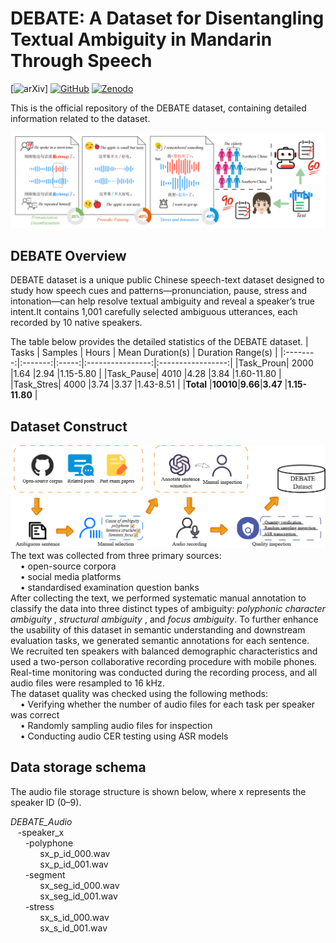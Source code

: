# DEBATE: A Dataset for Disentangling Textual Ambiguity in Mandarin Through Speech
[![arXiv](https://img.shields.io/badge/Arxiv-paper-blue)]  [![GitHub](https://img.shields.io/badge/GitHub-Repo-green)](https://github.com/SmileHnu/DEBATE) [![Zenodo](https://img.shields.io/badge/Zenodo-dataset-yellow)](https://zenodo.org/records/15609922)

This is the official repository of the DEBATE dataset, containing detailed information related to the dataset.
<div align="center"><img width="600px" src="figure/overview.png" /></div>

## DEBATE Overview

DEBATE dataset is a unique public Chinese speech-text dataset designed to study how speech cues and patterns—pronunciation, pause, stress and intonation—can help resolve textual ambiguity and reveal a speaker’s true intent.It contains 1,001 carefully selected ambiguous utterances, each recorded by 10 native speakers. 

The table below provides the detailed statistics of the DEBATE dataset.
|   Tasks  | Samples | Hours | Mean Duration(s) | Duration Range(s) |
|:--------:|:-------:|:-----:|:----------------:|:-----------------:|
|Task_Proun| 2000    |1.64   |2.94              |1.15-5.80          |
|Task_Pause| 4010    |4.28   |3.84              |1.60-11.80         |
|Task_Stres| 4000    |3.74   |3.37              |1.43-8.51          |
|**Total** |**10010**|**9.66**|**3.47**         |**1.15-11.80**     |

## Dataset Construct
<div align="center"><img width="600px" src="figure/pipeline.png" /></div>
The text was collected from three primary sources:<br>
&nbsp;&nbsp;&nbsp;&nbsp;&bull; open-source corpora<br>
&nbsp;&nbsp;&nbsp;&nbsp;&bull; social media platforms<br>
&nbsp;&nbsp;&nbsp;&nbsp;&bull; standardised examination question banks<br>
After collecting the text, we performed systematic manual annotation to classify the data into three distinct types of ambiguity: <i>polyphonic character ambiguity</i> , <i>structural ambiguity</i> , and <i>focus ambiguity</i>. To further enhance the usability of this dataset in semantic understanding and downstream evaluation tasks, we generated semantic annotations for each sentence. <br>
We recruited ten speakers with balanced demographic characteristics and used a two-person collaborative recording procedure with mobile phones. Real-time monitoring was conducted during the recording process, and all audio files were resampled to 16 kHz.<br>
The dataset quality was checked using the following methods:<br>
&nbsp;&nbsp;&nbsp;&nbsp;&bull; Verifying whether the number of audio files for each task per speaker was correct<br>
&nbsp;&nbsp;&nbsp;&nbsp;&bull; Randomly sampling audio files for inspection<br>
&nbsp;&nbsp;&nbsp;&nbsp;&bull; Conducting audio CER testing using ASR models

## Data storage schema
The audio file storage structure is shown below, where x represents the speaker ID (0–9).

<i>DEBATE_Audio</i><br>
&nbsp;&nbsp;&nbsp;-speaker_x<br>
&nbsp;&nbsp;&nbsp;&nbsp;&nbsp;&nbsp;-polyphone<br>
&nbsp;&nbsp;&nbsp;&nbsp;&nbsp;&nbsp;&nbsp;&nbsp;&nbsp;&nbsp;&nbsp;&nbsp;sx_p_id_000.wav<br>
&nbsp;&nbsp;&nbsp;&nbsp;&nbsp;&nbsp;&nbsp;&nbsp;&nbsp;&nbsp;&nbsp;&nbsp;sx_p_id_001.wav<br>
&nbsp;&nbsp;&nbsp;&nbsp;&nbsp;&nbsp;-segment<br>
&nbsp;&nbsp;&nbsp;&nbsp;&nbsp;&nbsp;&nbsp;&nbsp;&nbsp;&nbsp;&nbsp;&nbsp;sx_seg_id_000.wav<br>
&nbsp;&nbsp;&nbsp;&nbsp;&nbsp;&nbsp;&nbsp;&nbsp;&nbsp;&nbsp;&nbsp;&nbsp;sx_seg_id_001.wav<br>
&nbsp;&nbsp;&nbsp;&nbsp;&nbsp;&nbsp;-stress<br>
&nbsp;&nbsp;&nbsp;&nbsp;&nbsp;&nbsp;&nbsp;&nbsp;&nbsp;&nbsp;&nbsp;&nbsp;sx_s_id_000.wav<br>
&nbsp;&nbsp;&nbsp;&nbsp;&nbsp;&nbsp;&nbsp;&nbsp;&nbsp;&nbsp;&nbsp;&nbsp;sx_s_id_001.wav<br>

